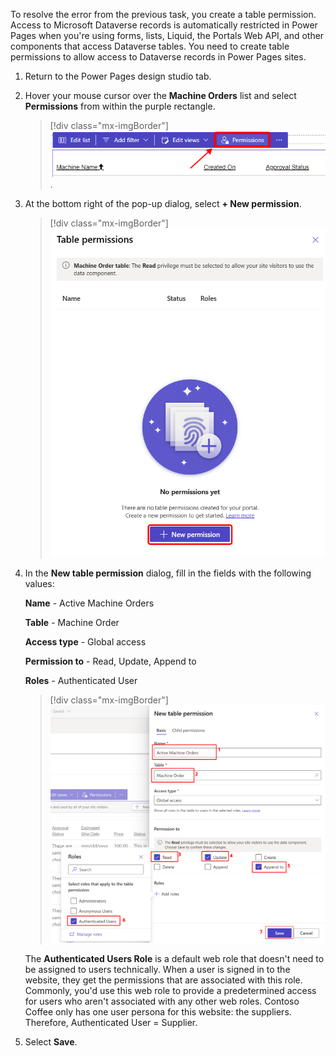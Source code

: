 To resolve the error from the previous task, you create a table permission. Access to Microsoft Dataverse records is automatically restricted in Power Pages when you're using forms, lists, Liquid, the Portals Web API, and other components that access Dataverse tables. You need to create table permissions to allow access to Dataverse records in Power Pages sites.

1. Return to the Power Pages design studio tab.

1. Hover your mouse cursor over the **Machine Orders** list and select **Permissions** from within the purple rectangle.

   > [!div class="mx-imgBorder"]
   > [![Screenshot of the Permission option visible when hovering over the list component.](../media/select-permission.png)](../media/select-permission.png#lightbox).

1. At the bottom right of the pop-up dialog, select **+ New permission**.

   > [!div class="mx-imgBorder"]
   > [![Screenshot of the New table permission option within the pop-up.](../media/new-permission-select.png)](../media/new-permission-select.png#lightbox)

1. In the **New table permission** dialog, fill in the fields with the following values:

   **Name** - Active Machine Orders

   **Table** - Machine Order

   **Access type** - Global access

   **Permission to** - Read, Update, Append to

   **Roles** - Authenticated User

   > [!div class="mx-imgBorder"]
   > [![Screenshot of the New table permission dialog, showing information filled in.](../media/new-table-permission.png)](../media/new-table-permission.png#lightbox)

   The **Authenticated Users Role** is a default web role that doesn't need to be assigned to users technically. When a user is signed in to the website, they get the permissions that are associated with this role. Commonly, you'd use this web role to provide a predetermined access for users who aren't associated with any other web roles. Contoso Coffee only has one user persona for this website: the suppliers. Therefore, Authenticated User = Supplier.

1. Select **Save**.
